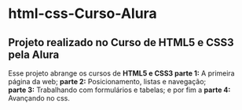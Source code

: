 # html-css-Curso-Alura
<h2>Projeto realizado no Curso de HTML5 e CSS3 pela Alura</h2>
Esse projeto abrange os cursos de <strong>HTML5 e CSS3 parte 1:</strong> A primeira página da web; <strong>parte 2:</strong> Posicionamento, listas e navegação;<br> <strong>parte 3:</strong> Trabalhando com formulários e tabelas;
e por fim a <strong>parte 4:</strong> Avançando no css.
